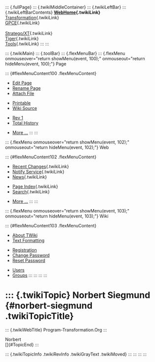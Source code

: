::: {.fullPage}
::: {.twikiMiddleContainer}
::: {.twikiLeftBar}
::: {.twikiLeftBarContents}
**[WebHome](WebHome){.twikiLink}**\
[Transformation](../Transform/WebHome){.twikiLink}\
[GPCE](../Gpce/WebHome){.twikiLink}\
\
[Stratego/XT](../Stratego/WebHome){.twikiLink}\
[Tiger](../Tiger/WebHome){.twikiLink}\
[Tools](../Tools/WebHome){.twikiLink}
:::
:::

::: {.twikiMain}
::: {.toolBar}
::: {.flexMenuBar}
::: {.flexMenu onmouseover="return showMenu(event, 100);" onmouseout="return hideMenu(event, 100);"}
Page

::: {#flexMenuContent100 .flexMenuContent}
-   [Edit
    Page](http://www.program-transformation.org/edit/Main/NorbertSiegmund?t=1536826835)
-   [Rename
    Page](http://www.program-transformation.org/rename/Main/NorbertSiegmund)
-   [Attach
    File](http://www.program-transformation.org/attach/Main/NorbertSiegmund)

<!-- -->

-   [Printable](http://www.program-transformation.org/view/Main/NorbertSiegmund?skin=print.pattern)
-   [Wiki
    Source](http://www.program-transformation.org/view/Main/NorbertSiegmund?skin=text&raw=on&contenttype=text/plain)

<!-- -->

-   [Rev
    1](http://www.program-transformation.org/view/Main/NorbertSiegmund?rev=1.1)
-   [Total
    History](http://www.program-transformation.org/rdiff/Main/NorbertSiegmund)

<!-- -->

-   [More
    \...](http://www.program-transformation.org/oops/Main/NorbertSiegmund?template=oopsmore&param1=1.1&param2=1.1)
:::
:::

::: {.flexMenu onmouseover="return showMenu(event, 102);" onmouseout="return hideMenu(event, 102);"}
Web

::: {#flexMenuContent102 .flexMenuContent}
-   [Recent Changes](WebChanges){.twikiLink}
-   [Notify Service](WebNotify){.twikiLink}
-   [News](WebNews){.twikiLink}

<!-- -->

-   [Page Index](WebIndex){.twikiLink}
-   [Search](WebSearch){.twikiLink}

<!-- -->

-   [More
    \...](http://www.program-transformation.org/oops/Main/NorbertSiegmund?template=oopsmore&param1=1.1&param2=1.1)
:::
:::

::: {.flexMenu onmouseover="return showMenu(event, 103);" onmouseout="return hideMenu(event, 103);"}
Wiki

::: {#flexMenuContent103 .flexMenuContent}
-   [About
    TWiki](http://www.program-transformation.org/view/TWiki/WebHome)
-   [Text
    Formatting](http://www.program-transformation.org/view/TWiki/TextFormattingRules)

<!-- -->

-   [Registration](http://www.program-transformation.org/view/TWiki/TWikiRegistration)
-   [Change
    Password](http://www.program-transformation.org/view/TWiki/ChangePassword)
-   [Reset
    Password](http://www.program-transformation.org/view/TWiki/ResetPassword)

<!-- -->

-   [Users](http://www.program-transformation.org/view/Main/TWikiUsers)
-   [Groups](http://www.program-transformation.org/view/Main/TWikiGroups)
:::
:::
:::
:::

::: {.twikiTopic}
Norbert Siegmund {#norbert-siegmund .twikiTopicTitle}
================

::: {.twikiWebTitle}
Program-Transformation.Org
:::

Norbert\
[]{#TopicEnd}
:::

::: {.twikiTopicInfo .twikiRevInfo .twikiGrayText .twikiMoved}
:::
:::
:::
:::
